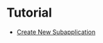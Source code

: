 # Tutorial
- [Create New Subapplication](https://docs.etendo.software/developer-guide/etendo-mobile/tutorials/create-new-subapplication/)
